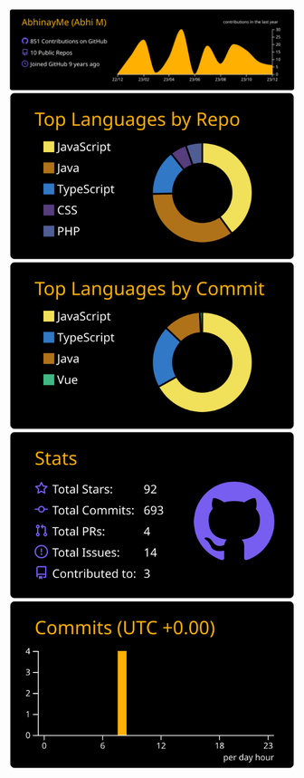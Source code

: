 [![](https://raw.githubusercontent.com/AbhinayMe/AbhinayMe/master/profile-summary-card-output/vision_friendly_dark/0-profile-details.svg)](https://github.com/vn7n24fzkq/github-profile-summary-cards)
[![](https://raw.githubusercontent.com/AbhinayMe/AbhinayMe/master/profile-summary-card-output/vision_friendly_dark/1-repos-per-language.svg)](https://github.com/vn7n24fzkq/github-profile-summary-cards) [![](https://raw.githubusercontent.com/AbhinayMe/AbhinayMe/master/profile-summary-card-output/vision_friendly_dark/2-most-commit-language.svg)](https://github.com/vn7n24fzkq/github-profile-summary-cards)
[![](https://raw.githubusercontent.com/AbhinayMe/AbhinayMe/master/profile-summary-card-output/vision_friendly_dark/3-stats.svg)](https://github.com/vn7n24fzkq/github-profile-summary-cards) [![](https://raw.githubusercontent.com/AbhinayMe/AbhinayMe/master/profile-summary-card-output/vision_friendly_dark/4-productive-time.svg)](https://github.com/vn7n24fzkq/github-profile-summary-cards)
